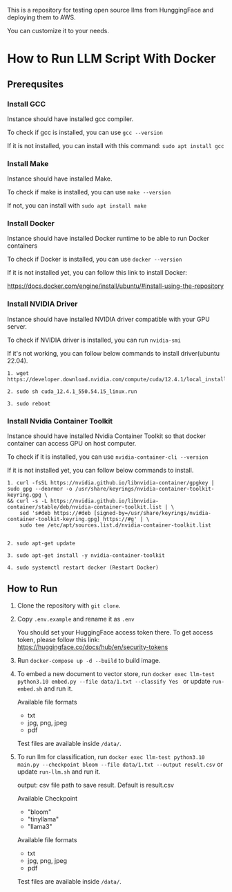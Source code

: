 This is a repository for testing open source llms from HunggingFace and deploying them to AWS.

You can customize it to your needs.

# How to Run LLM Script With Docker

## Prerequsites

### Install GCC

Instance should have installed gcc compiler.

To check if gcc is installed, you can use ```gcc --version```

If it is not installed, you can install with this command: ```sudo apt install gcc```

### Install Make

Instance should have installed Make.

To check if make is installed, you can use ```make --version```

If not, you can install with ```sudo apt install make```

### Install Docker

Instance should have installed Docker runtime to be able to run Docker containers

To check if Docker is installed, you can use ```docker --version```

If it is not installed yet, you can follow this link to install Docker:

https://docs.docker.com/engine/install/ubuntu/#install-using-the-repository

### Install NVIDIA Driver

Instance should have installed NVIDIA driver compatible with your GPU server.

To check if NVIDIA driver is installed, you can run ```nvidia-smi```

If it's not working, you can follow below commands to install driver(ubuntu 22.04).


```
1. wget https://developer.download.nvidia.com/compute/cuda/12.4.1/local_installers/cuda_12.4.1_550.54.15_linux.run

2. sudo sh cuda_12.4.1_550.54.15_linux.run

3. sudo reboot
```

### Install Nvidia Container Toolkit

Instance should have installed Nvidia Container Toolkit so that docker container can access GPU on host computer.

To check if it is installed, you can use ```nvidia-container-cli --version```

If it is not installed yet, you can follow below commands to install.

```
1. curl -fsSL https://nvidia.github.io/libnvidia-container/gpgkey | sudo gpg --dearmor -o /usr/share/keyrings/nvidia-container-toolkit-keyring.gpg \
&& curl -s -L https://nvidia.github.io/libnvidia-container/stable/deb/nvidia-container-toolkit.list | \
    sed 's#deb https://#deb [signed-by=/usr/share/keyrings/nvidia-container-toolkit-keyring.gpg] https://#g' | \
    sudo tee /etc/apt/sources.list.d/nvidia-container-toolkit.list


2. sudo apt-get update

3. sudo apt-get install -y nvidia-container-toolkit

4. sudo systemctl restart docker (Restart Docker)

```

## How to Run

1. Clone the repository with ```git clone```.

2. Copy ```.env.example``` and rename it as ```.env```

    You should set your HuggingFace access token there.
    To get access token, please follow this link: https://huggingface.co/docs/hub/en/security-tokens

3. Run ```docker-compose up -d --build``` to build image.

4. To embed a new document to vector store, run ```docker exec llm-test python3.10 embed.py --file data/1.txt --classify Yes ``` or update ```run-embed.sh``` and run it.

    Available file formats
    - txt
    - jpg, png, jpeg
    - pdf

    Test files are available inside ```/data/```.


5. To run llm for classification, run ```docker exec llm-test python3.10 main.py --checkpoint bloom --file data/1.txt --output result.csv``` or update ```run-llm.sh``` and run it.

    output: csv file path to save result. Default is result.csv

    Available Checkpoint
    - "bloom"
    - "tinyllama"
    - "llama3"

    Available file formats
    - txt
    - jpg, png, jpeg
    - pdf

    Test files are available inside ```/data/```.
